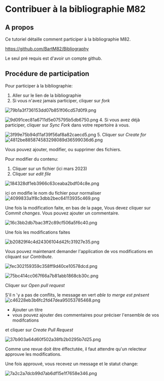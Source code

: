 
# Contribuer à la bibliographie M82

## A propos

Ce tutoriel détaille comment participer à la bibliographie M82.

<https://github.com/BartM82/Bibliography>

Le seul pré requis est d'avoir un compte github.

## Procédure de participation

Pour participer à la bibliographie:

1. Aller sur le lien de la bibliographie
2. Si vous n'avez jamais participer, cliquer sur *fork*

![79b1a3f736153dd07b851f06cd57d0f9.png](./_resources/79b1a3f736153dd07b851f06cd57d0f9.png)

![9d091cec81a6711d5e075795b5db6750.png](./_resources/9d091cec81a6711d5e075795b5db6750.png)
4. Si vous avez déjà participer, cliquer sur *Sync Fork* dans votre repertoire à vous.

![3f99e75b94d11af39f56af8a82caecd5.png](./_resources/3f99e75b94d11af39f56af8a82caecd5.png)
5. Cliquer sur *Create for*
![4812be885874583298089d36599036d6.png](./_resources/4812be885874583298089d36599036d6.png)

Vous pouvez ajouter, modifier, ou supprimer des fichiers.

Pour modifier du contenu:

1. Cliquer sur un fichier (ici mars 2023)
2. Cliquer sur *edit file*

![184328df1eb3966c63ceaba2bdf04c8e.png](./_resources/184328df1eb3966c63ceaba2bdf04c8e.png)

ici on modifie le nom du fichier pour normaliser
![4099833a1f8c3dbb2bec64113935c469.png](./_resources/4099833a1f8c3dbb2bec64113935c469.png)

Une fois la modification faite, en bas de la page,
Vous devez cliquer sur *Commit changes*. Vous pouvez ajouter un commentaire.

![16c3bb2db7bac3ff2c89cf506a5f6c40.png](./_resources/16c3bb2db7bac3ff2c89cf506a5f6c40.png)

Une fois les modifications faites

![b20829f4c4d24306104d42fc31927e35.png](./_resources/b20829f4c4d24306104d42fc31927e35.png)

Vous pouvez maintenant demander l'application de vos modifications en cliquant sur *Contribute*.

![fec302159359c358ff9d40ce10578dcd.png](./_resources/fec302159359c358ff9d40ce10578dcd.png)

![75bc414cc067f66a7b81abb1868cb30c.png](./_resources/75bc414cc067f66a7b81abb1868cb30c.png)

Cliquer sur *Open pull request*

S'il n 'y a pas de conflits, le message en vert *able to merge est présent* ![c46228eb3b6fc2fd47dea95053785468.png](./_resources/c46228eb3b6fc2fd47dea95053785468.png)

* Ajouter un titre
* vous pouvez ajouter des commentaires pour préciser l'ensemble de vos modifcations

et cliquer sur *Create Pull Request*

![37b903a64d60f502a38fb2b0295b7d25.png](./_resources/37b903a64d60f502a38fb2b0295b7d25.png)

Comme une revue doit être éffectutée, il faut attendre qu'un relecteur approuve les modifications.

Une fois approuvé, vous recevez un message et le statut change:

![7a2c2a7dcb99d7ab6df15e1f7658e346.png](./_resources/7a2c2a7dcb99d7ab6df15e1f7658e346.png)
